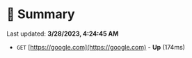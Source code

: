 # 📖 Summary
Last updated: **3/28/2023, 4:24:45 AM**

- `GET` [https://google.com](https://google.com) - **Up** (174ms)
